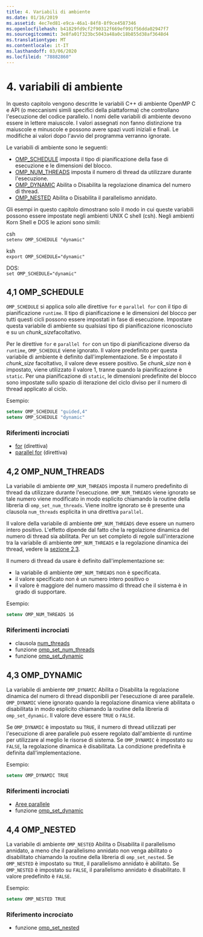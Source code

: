 ```yaml
---
title: 4. Variabili di ambiente
ms.date: 01/16/2019
ms.assetid: 4ec7ed81-e9ca-46a1-84f8-8f9ce4587346
ms.openlocfilehash: b41829fd9cf2f90312f669ef991f56dda02947f7
ms.sourcegitcommit: 3e8fa01f323bc5043a48a0c18b855d38af3648d4
ms.translationtype: MT
ms.contentlocale: it-IT
ms.lasthandoff: 03/06/2020
ms.locfileid: "78882860"
---
```

# <a name="4-environment-variables"></a>4. variabili di ambiente

In questo capitolo vengono descritte le variabili C++ di ambiente OpenMP C e API (o meccanismi simili specifici della piattaforma) che controllano l'esecuzione del codice parallelo.  I nomi delle variabili di ambiente devono essere in lettere maiuscole. I valori assegnati non fanno distinzione tra maiuscole e minuscole e possono avere spazi vuoti iniziali e finali.  Le modifiche ai valori dopo l'avvio del programma verranno ignorate.

Le variabili di ambiente sono le seguenti:

- [OMP_SCHEDULE](#41-omp_schedule) imposta il tipo di pianificazione della fase di esecuzione e le dimensioni del blocco.
- [OMP_NUM_THREADS](#42-omp_num_threads) imposta il numero di thread da utilizzare durante l'esecuzione.
- [OMP_DYNAMIC](#43-omp_dynamic) Abilita o Disabilita la regolazione dinamica del numero di thread.
- [OMP_NESTED](#44-omp_nested) Abilita o Disabilita il parallelismo annidato.

Gli esempi in questo capitolo dimostrano solo il modo in cui queste variabili possono essere impostate negli ambienti UNIX C shell (csh). Negli ambienti Korn Shell e DOS le azioni sono simili:

csh  
`setenv OMP_SCHEDULE "dynamic"`

ksh  
`export OMP_SCHEDULE="dynamic"`

DOS:  
`set OMP_SCHEDULE="dynamic"`

## <a name="41-omp_schedule"></a>4,1 OMP_SCHEDULE

`OMP_SCHEDULE` si applica solo alle direttive `for` e `parallel for` con il tipo di pianificazione `runtime`. Il tipo di pianificazione e le dimensioni del blocco per tutti questi cicli possono essere impostati in fase di esecuzione. Impostare questa variabile di ambiente su qualsiasi tipo di pianificazione riconosciuto e su un *chunk_size*facoltativo.

Per le direttive `for` e `parallel for` con un tipo di pianificazione diverso da `runtime`, `OMP_SCHEDULE` viene ignorato. Il valore predefinito per questa variabile di ambiente è definito dall'implementazione. Se è impostato il *chunk_size* facoltativo, il valore deve essere positivo. Se *chunk_size* non è impostato, viene utilizzato il valore 1, tranne quando la pianificazione è `static`. Per una pianificazione di `static`, le dimensioni predefinite del blocco sono impostate sullo spazio di iterazione del ciclo diviso per il numero di thread applicato al ciclo.

Esempio:

```csh
setenv OMP_SCHEDULE "guided,4"
setenv OMP_SCHEDULE "dynamic"
```

### <a name="cross-references"></a>Riferimenti incrociati

- [for](2-directives.md#241-for-construct) (direttiva)
- [parallel for](2-directives.md#251-parallel-for-construct) (direttiva)

## <a name="42-omp_num_threads"></a>4,2 OMP_NUM_THREADS

La variabile di ambiente `OMP_NUM_THREADS` imposta il numero predefinito di thread da utilizzare durante l'esecuzione. `OMP_NUM_THREADS` viene ignorato se tale numero viene modificato in modo esplicito chiamando la routine della libreria di `omp_set_num_threads`. Viene inoltre ignorato se è presente una clausola `num_threads` esplicita in una direttiva `parallel`.

Il valore della variabile di ambiente `OMP_NUM_THREADS` deve essere un numero intero positivo. L'effetto dipende dal fatto che la regolazione dinamica del numero di thread sia abilitata. Per un set completo di regole sull'interazione tra la variabile di ambiente `OMP_NUM_THREADS` e la regolazione dinamica dei thread, vedere la [sezione 2,3](2-directives.md#23-parallel-construct).

Il numero di thread da usare è definito dall'implementazione se:

- la variabile di ambiente `OMP_NUM_THREADS` non è specificata.
- il valore specificato non è un numero intero positivo o
- il valore è maggiore del numero massimo di thread che il sistema è in grado di supportare.

Esempio:

```csh
setenv OMP_NUM_THREADS 16
```

### <a name="cross-references"></a>Riferimenti incrociati

- clausola [num_threads](2-directives.md#23-parallel-construct)
- funzione [omp_set_num_threads](3-run-time-library-functions.md#311-omp_set_num_threads-function)
- funzione [omp_set_dynamic](3-run-time-library-functions.md#317-omp_set_dynamic-function)

## <a name="43-omp_dynamic"></a>4,3 OMP_DYNAMIC

La variabile di ambiente `OMP_DYNAMIC` Abilita o Disabilita la regolazione dinamica del numero di thread disponibili per l'esecuzione di aree parallele. `OMP_DYNAMIC` viene ignorato quando la regolazione dinamica viene abilitata o disabilitata in modo esplicito chiamando la routine della libreria di `omp_set_dynamic`. Il valore deve essere `TRUE` o `FALSE`.

Se `OMP_DYNAMIC` è impostato su `TRUE`, il numero di thread utilizzati per l'esecuzione di aree parallele può essere regolato dall'ambiente di runtime per utilizzare al meglio le risorse di sistema.  Se `OMP_DYNAMIC` è impostato su `FALSE`, la regolazione dinamica è disabilitata. La condizione predefinita è definita dall'implementazione.

Esempio:

```csh
setenv OMP_DYNAMIC TRUE
```

### <a name="cross-references"></a>Riferimenti incrociati

- [Aree parallele](2-directives.md#23-parallel-construct)
- funzione [omp_set_dynamic](3-run-time-library-functions.md#317-omp_set_dynamic-function)

## <a name="44-omp_nested"></a>4,4 OMP_NESTED

La variabile di ambiente `OMP_NESTED` Abilita o Disabilita il parallelismo annidato, a meno che il parallelismo annidato non venga abilitato o disabilitato chiamando la routine della libreria di `omp_set_nested`. Se `OMP_NESTED` è impostato su `TRUE`, il parallelismo annidato è abilitato. Se `OMP_NESTED` è impostato su `FALSE`, il parallelismo annidato è disabilitato. Il valore predefinito è `FALSE`.

Esempio:

```csh
setenv OMP_NESTED TRUE
```

### <a name="cross-reference"></a>Riferimento incrociato

- funzione [omp_set_nested](3-run-time-library-functions.md#319-omp_set_nested-function)
